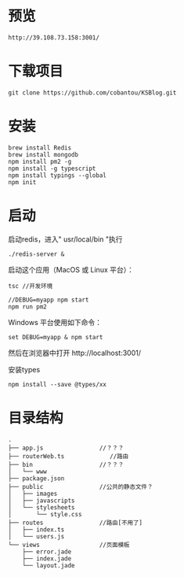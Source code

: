 # 预览
```angular2html
http://39.108.73.158:3001/
```
# 下载项目
```
git clone https://github.com/cobantou/KSBlog.git
```

# 安装
```
brew install Redis
brew install mongodb
npm install pm2 -g 
npm install -g typescript
npm install typings --global
npm init
```

# 启动
启动redis，进入" usr/local/bin "执行
```
./redis-server & 
```
启动这个应用（MacOS 或 Linux 平台）：
```angular2html
tsc //开发环境
```
```
//DEBUG=myapp npm start
npm run pm2
```
Windows 平台使用如下命令：
```
set DEBUG=myapp & npm start
```
然后在浏览器中打开 http://localhost:3001/ 

安装types
```
npm install --save @types/xx

```

# 目录结构
```
.
├── app.js                //？？？
├── routerWeb.ts             //路由
├── bin                   //？？？                    
│   └── www
├── package.json          
├── public                //公共的静态文件？
│   ├── images
│   ├── javascripts
│   └── stylesheets
│       └── style.css
├── routes                //路由[不用了]
│   ├── index.ts
│   └── users.js
└── views                 //页面模板
    ├── error.jade
    ├── index.jade
    └── layout.jade

```
